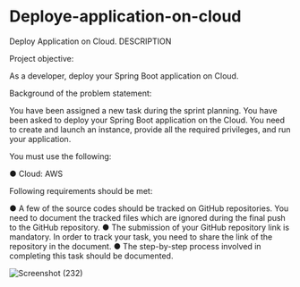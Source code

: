 # Deploye-application-on-cloud
Deploy Application on Cloud.
DESCRIPTION

Project objective: 

As a developer, deploy your Spring Boot application on Cloud.


Background of the problem statement: 

You have been assigned a new task during the sprint planning. You have been asked to deploy your Spring Boot application on the Cloud. You need to create and launch an instance, provide all the required privileges, and run your application. 


You must use the following: 

● Cloud: AWS


Following requirements should be met: 

● A few of the source codes should be tracked on GitHub repositories. You need to document the tracked files which are ignored during the final push to the GitHub repository.
● The submission of your GitHub repository link is mandatory. In order to track your task, you need to share the link of the repository in the document. 
● The step-by-step process involved in completing this task should be documented.

![Screenshot (232)](https://user-images.githubusercontent.com/87662840/193838683-ef3e3ce8-f632-4e28-8c09-748c768c30f2.png)

